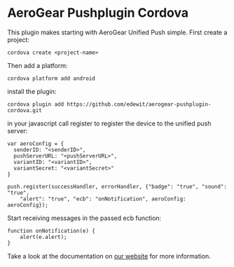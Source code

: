 AeroGear Pushplugin Cordova
===========================

This plugin makes starting with AeroGear Unified Push simple. First create a project:

	cordova create <project-name>

Then add a platform:

	cordova platform add android

install the plugin:
		
	cordova plugin add https://github.com/edewit/aerogear-pushplugin-cordova.git

in your javascript call register to register the device to the unified push server:

	var aeroConfig = {
	  senderID: "<senderID>",
	  pushServerURL: "<pushServerURL>",
	  variantID: "<variantID>",
	  variantSecret: "<variantSecret>"
	}

	push.register(successHandler, errorHandler, {"badge": "true", "sound": "true",
		"alert": "true", "ecb": "onNotification", aeroConfig: aeroConfig});

Start receiving messages in the passed ecb function:
	
	function onNotification(e) {
		alert(e.alert);
	}

Take a look at the documentation on [our website](http://aerogear.org/cordova/) for more information.